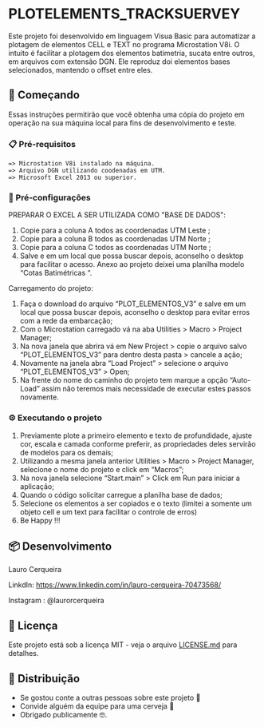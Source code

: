 # PLOTELEMENTS_TRACKSUERVEY

Este projeto foi desenvolvido em linguagem Visua Basic para automatizar a plotagem de elementos CELL e TEXT no programa Microstation V8i. 
O intuito é facilitar a plotagem dos elementos batimetria, sucata entre outros, em arquivos com extensão DGN. Ele reproduz doi elementos bases selecionados, mantendo o offset entre eles.

## 🚀 Começando

Essas instruções permitirão que você obtenha uma cópia do projeto em operação na sua máquina local para fins de desenvolvimento e teste.

### 📋 Pré-requisitos

```
=> Microstation V8i instalado na máquina. 
=> Arquivo DGN utilizando coodenadas em UTM.
=> Microsoft Excel 2013 ou superior.

```

### 🔧 Pré-configurações

PREPARAR O EXCEL A SER UTILIZADA COMO "BASE DE DADOS": 
1.	Copie para a coluna A  todos as coordenadas UTM Leste ;
2.	Copie para a coluna B  todos as coordenadas UTM Norte ;
3.	Copie para a coluna C  todos as coordenadas UTM Norte ;
4.	Salve e em um local que possa buscar depois, aconselho o desktop para facilitar o acesso. Anexo ao projeto deixei uma planilha modelo “Cotas Batimétricas “. 

Carregamento do projeto: 
1.	Faça o download do arquivo “PLOT_ELEMENTOS_V3” e salve em um local que possa buscar depois, aconselho o desktop para evitar erros com a rede da embarcação;
2.	Com o Microstation carregado vá na aba Utilities > Macro > Project Manager;
3.	Na nova janela que abrira  vá em New Project > copie o arquivo salvo “PLOT_ELEMENTOS_V3” para dentro desta pasta > cancele a ação;
4.	Novamente na janela abra “Load Project” >  selecione o arquivo “PLOT_ELEMENTOS_V3” > Open; 
5.	Na frente do nome do caminho do projeto tem marque a opção “Auto-Load” assim não teremos mais necessidade de executar estes passos novamente.



### ⚙️ Executando o projeto

1.	Previamente plote a primeiro elemento e texto de profundidade, ajuste cor, escala e camada conforme preferir, as propriedades deles servirão de modelos para os demais; 
2.	Utilizando a mesma janela anterior Utilities > Macro > Project Manager, selecione o nome do projeto e click em “Macros”;
3.	Na nova janela selecione “Start.main” > Click em Run para iniciar a aplicação;
4.	Quando o código solicitar carregue a planilha base de dados;
5.	Selecione os elementos a ser copiados e o texto (limitei a somente um objeto cell e um text para facilitar o controle de erros)
6.	Be Happy !!!   




## 📦 Desenvolvimento

Lauro Cerqueira

LinkdIn: https://www.linkedin.com/in/lauro-cerqueira-70473568/

Instagram : @laurorcerqueira

## 📄 Licença

Este projeto está sob a licença MIT - veja o arquivo [LICENSE.md](https://github.com/usuario/projeto/licenca) para detalhes.

## 🎁 Distribuição

* Se gostou conte a outras pessoas sobre este projeto 📢
* Convide alguém da equipe para uma cerveja 🍺 
* Obrigado publicamente 🤓.

